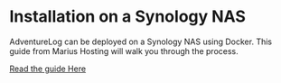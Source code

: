 # Installation on a Synology NAS

AdventureLog can be deployed on a Synology NAS using Docker. This guide from Marius Hosting will walk you through the process.

[Read the guide Here](https://mariushosting.com/how-to-install-adventurelog-on-your-synology-nas/)
